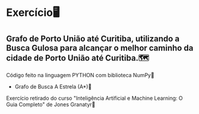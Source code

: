<h1>Exercício🖥</h1>
<h2>Grafo de Porto União até Curitiba, utilizando a Busca Gulosa para alcançar o melhor caminho da cidade de Porto União até Curitiba.🗺</h2>
</h2>
<p>Código feito na linguagem PYTHON com biblioteca NumPy🐍</p>

<ul>
  <li>Grafo de Busca A Estrela (A*)🌟</li>
</ul>

<p>Exercício retirado do curso "Inteligência Artificial e Machine Learning: O Guia Completo" de Jones Granatyr📘</p>
